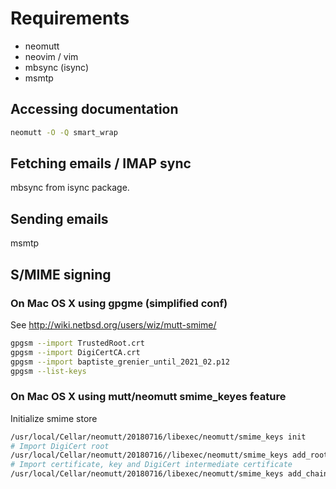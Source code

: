 # Requirements

- neomutt
- neovim / vim
- mbsync (isync)
- msmtp


## Accessing documentation

```sh
neomutt -O -Q smart_wrap
```

## Fetching emails / IMAP sync

mbsync from isync package.

## Sending emails

msmtp

## S/MIME signing

### On Mac OS X using gpgme (simplified conf)

See http://wiki.netbsd.org/users/wiz/mutt-smime/

```sh
gpgsm --import TrustedRoot.crt
gpgsm --import DigiCertCA.crt
gpgsm --import baptiste_grenier_until_2021_02.p12
gpgsm --list-keys
```

### On Mac OS X using mutt/neomutt smime_keyes feature

Initialize smime store

```sh
/usr/local/Cellar/neomutt/20180716/libexec/neomutt/smime_keys init
# Import DigiCert root
/usr/local/Cellar/neomutt/20180716//libexec/neomutt/smime_keys add_root baptiste_grenier/TrustedRoot.crt
# Import certificate, key and DigiCert intermediate certificate
/usr/local/Cellar/neomutt/20180716/libexec/neomutt/smime_keys add_chain userkey.pem-new usercert.pem-new baptiste_grenier/DigiCertCA.crt
```
